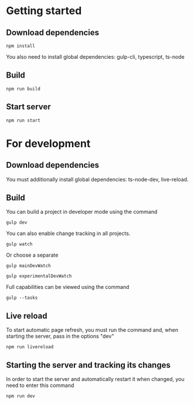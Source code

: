 # Getting started

## Download dependencies
```shell
npm install
```

You also need to install global dependencies: gulp-cli, typescript, ts-node

## Build
```shell
npm run build
```

## Start server
```shell 
npm run start
```

# For development
## Download dependencies

You must additionally install global dependencies: ts-node-dev, live-reload.

## Build
You can build a project in developer mode using the command

```shell
gulp dev
```

You can also enable change tracking in all projects.

```shell
gulp watch
```

Or choose a separate

```shell 
gulp mainDevWatch
```

```shell
gulp experimentalDevWatch
```

Full capabilities can be viewed using the command

```shell
gulp --tasks
```

## Live reload
To start automatic page refresh, you must run the command and, when starting the server, pass in the options "dev"

```shell
npm run livereload
```

## Starting the server and tracking its changes
In order to start the server and automatically restart it when changed, you need to enter this command

```shell
npm run dev
```